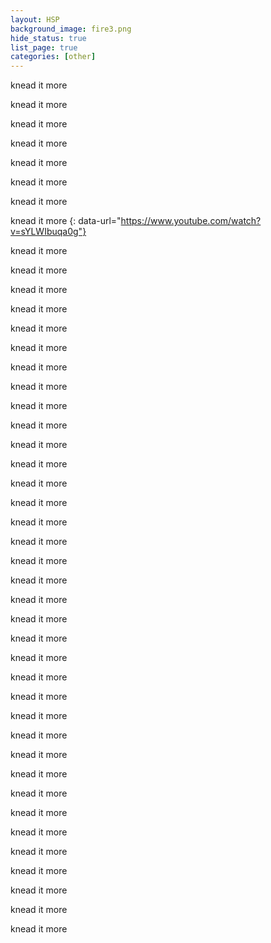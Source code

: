 ```yaml
---
layout: HSP
background_image: fire3.png
hide_status: true
list_page: true
categories: [other]
---
```


knead it more

knead it more

knead it more

knead it more

knead it more

knead it more

knead it more

knead it more
{: data-url="https://www.youtube.com/watch?v=sYLWIbuqa0g"}

knead it more

knead it more

knead it more

knead it more

knead it more

knead it more

knead it more

knead it more

knead it more

knead it more

knead it more

knead it more

knead it more

knead it more

knead it more

knead it more

knead it more

knead it more

knead it more

knead it more

knead it more

knead it more

knead it more

knead it more

knead it more

knead it more

knead it more

knead it more

knead it more

knead it more

knead it more

knead it more

knead it more

knead it more

knead it more

knead it more

